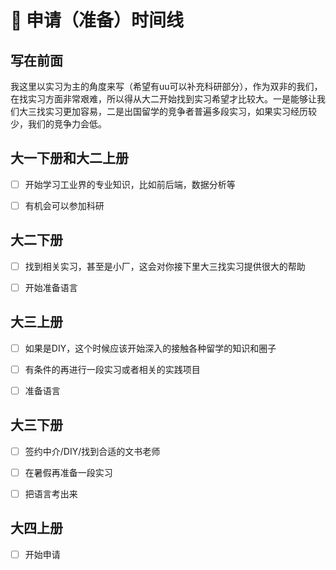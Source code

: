 # 📅 申请（准备）时间线



## 写在前面

我这里以实习为主的角度来写（希望有uu可以补充科研部分），作为双非的我们，在找实习方面非常艰难，所以得从大二开始找到实习希望才比较大。一是能够让我们大三找实习更加容易，二是出国留学的竞争者普遍多段实习，如果实习经历较少，我们的竞争力会低。

## 大一下册和大二上册



* [ ] 开始学习工业界的专业知识，比如前后端，数据分析等
* [ ] 有机会可以参加科研



## 大二下册



* [ ] 找到相关实习，甚至是小厂，这会对你接下里大三找实习提供很大的帮助
* [ ] 开始准备语言



## 大三上册



* [ ] 如果是DIY，这个时候应该开始深入的接触各种留学的知识和圈子
* [ ] 有条件的再进行一段实习或者相关的实践项目
* [ ] 准备语言



## 大三下册



* [ ] 签约中介/DIY/找到合适的文书老师
* [ ] 在暑假再准备一段实习
* [ ] 把语言考出来



## 大四上册



* [ ] 开始申请

